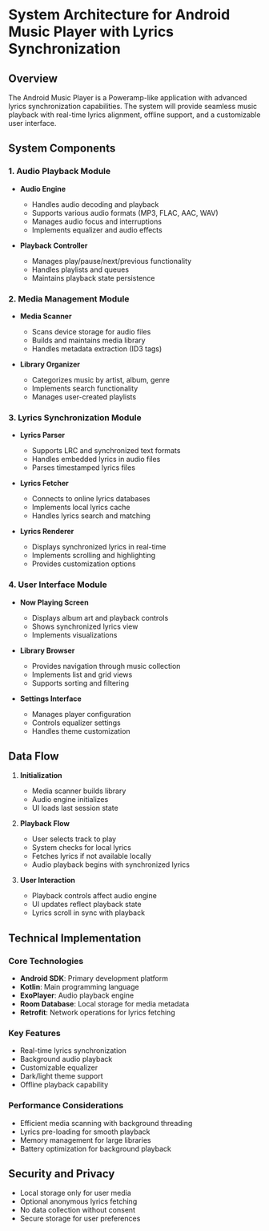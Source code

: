 # System Architecture for Android Music Player with Lyrics Synchronization

## Overview
The Android Music Player is a Poweramp-like application with advanced lyrics synchronization capabilities. The system will provide seamless music playback with real-time lyrics alignment, offline support, and a customizable user interface.

## System Components

### 1. Audio Playback Module
- **Audio Engine**
  - Handles audio decoding and playback
  - Supports various audio formats (MP3, FLAC, AAC, WAV)
  - Manages audio focus and interruptions
  - Implements equalizer and audio effects

- **Playback Controller**
  - Manages play/pause/next/previous functionality
  - Handles playlists and queues
  - Maintains playback state persistence

### 2. Media Management Module
- **Media Scanner**
  - Scans device storage for audio files
  - Builds and maintains media library
  - Handles metadata extraction (ID3 tags)

- **Library Organizer**
  - Categorizes music by artist, album, genre
  - Implements search functionality
  - Manages user-created playlists

### 3. Lyrics Synchronization Module
- **Lyrics Parser**
  - Supports LRC and synchronized text formats
  - Handles embedded lyrics in audio files
  - Parses timestamped lyrics files

- **Lyrics Fetcher**
  - Connects to online lyrics databases
  - Implements local lyrics cache
  - Handles lyrics search and matching

- **Lyrics Renderer**
  - Displays synchronized lyrics in real-time
  - Implements scrolling and highlighting
  - Provides customization options

### 4. User Interface Module
- **Now Playing Screen**
  - Displays album art and playback controls
  - Shows synchronized lyrics view
  - Implements visualizations

- **Library Browser**
  - Provides navigation through music collection
  - Implements list and grid views
  - Supports sorting and filtering

- **Settings Interface**
  - Manages player configuration
  - Controls equalizer settings
  - Handles theme customization

## Data Flow

1. **Initialization**
   - Media scanner builds library
   - Audio engine initializes
   - UI loads last session state

2. **Playback Flow**
   - User selects track to play
   - System checks for local lyrics
   - Fetches lyrics if not available locally
   - Audio playback begins with synchronized lyrics

3. **User Interaction**
   - Playback controls affect audio engine
   - UI updates reflect playback state
   - Lyrics scroll in sync with playback

## Technical Implementation

### Core Technologies
- **Android SDK**: Primary development platform
- **Kotlin**: Main programming language
- **ExoPlayer**: Audio playback engine
- **Room Database**: Local storage for media metadata
- **Retrofit**: Network operations for lyrics fetching

### Key Features
- Real-time lyrics synchronization
- Background audio playback
- Customizable equalizer
- Dark/light theme support
- Offline playback capability

### Performance Considerations
- Efficient media scanning with background threading
- Lyrics pre-loading for smooth playback
- Memory management for large libraries
- Battery optimization for background playback

## Security and Privacy
- Local storage only for user media
- Optional anonymous lyrics fetching
- No data collection without consent
- Secure storage for user preferences